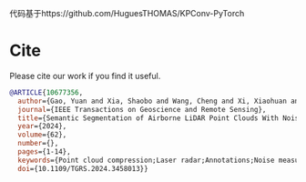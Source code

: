 代码基于https://github.com/HuguesTHOMAS/KPConv-PyTorch

# Cite
Please cite our work if you find it useful.
```bibtex
@ARTICLE{10677356,
  author={Gao, Yuan and Xia, Shaobo and Wang, Cheng and Xi, Xiaohuan and Yang, Bisheng and Xie, Chou},
  journal={IEEE Transactions on Geoscience and Remote Sensing}, 
  title={Semantic Segmentation of Airborne LiDAR Point Clouds With Noisy Labels}, 
  year={2024},
  volume={62},
  number={},
  pages={1-14},
  keywords={Point cloud compression;Laser radar;Annotations;Noise measurement;Semantic segmentation;Noise;Training;Airborne LiDAR point cloud;noise learning;noisy labels;point cloud semantic segmentation},
  doi={10.1109/TGRS.2024.3458013}}

```
